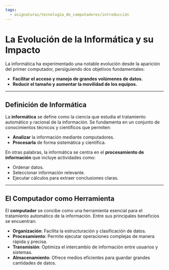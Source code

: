 ```yaml
---
tags:
  - asignaturas/tecnología_de_computadores/introducción
---
```

# La Evolución de la Informática y su Impacto

La informática ha experimentado una notable evolución desde la aparición del primer computador, persiguiendo dos objetivos fundamentales:

- **Facilitar el acceso y manejo de grandes volúmenes de datos.**
- **Reducir el tamaño y aumentar la movilidad de los equipos.**

---

## Definición de Informática

La **informática** se define como la ciencia que estudia el tratamiento automático y racional de la información. Se fundamenta en un conjunto de conocimientos técnicos y científicos que permiten:

- **Analizar** la información mediante computadores.
- **Procesarla** de forma sistemática y científica.

En otras palabras, la informática se centra en el **procesamiento de información** que incluye actividades como:

- Ordenar datos.
- Seleccionar información relevante.
- Ejecutar cálculos para extraer conclusiones claras.

---

## El Computador como Herramienta

El **computador** se concibe como una herramienta esencial para el tratamiento automático de la información. Entre sus principales beneficios se encuentran:

- **Organización**: Facilita la estructuración y clasificación de datos.
- **Procesamiento**: Permite ejecutar operaciones complejas de manera rápida y precisa.
- **Transmisión**: Optimiza el intercambio de información entre usuarios y sistemas.
- **Almacenamiento**: Ofrece medios eficientes para guardar grandes cantidades de datos.
